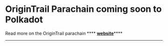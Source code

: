 # OriginTrail Parachain coming soon to Polkadot

Read more on the OriginTrail parachain **** [**website**](https://parachain.origintrail.io)****

****
